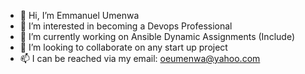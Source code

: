 - 👋 Hi, I’m Emmanuel Umenwa
- 👀 I’m interested in becoming a Devops Professional
- 🌱 I’m currently working on Ansible Dynamic Assignments (Include)
- 💞️ I’m looking to collaborate on any start up project
- 📫 I can be reached via my email: oeumenwa@yahoo.com

<!---
eoumenwa/eoumenwa is a ✨ special ✨ repository because its `README.md` (this file) appears on your GitHub profile.
You can click the Preview link to take a look at your changes.
--->
